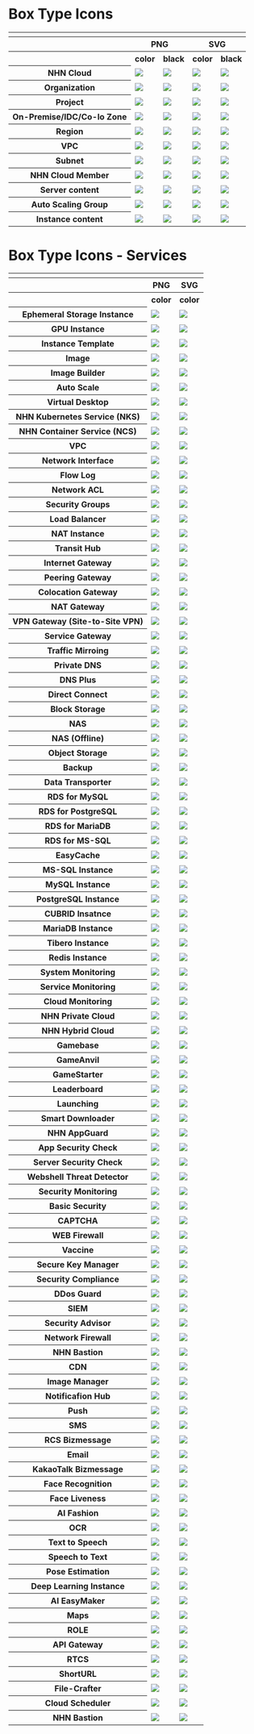 # Box Type Icons

<table>
    <tr>
    	<th colspan="5"></th>
    </tr>
    <tr>
        <th></th>
        <th colspan="2">PNG</th>
        <th colspan="2">SVG</th>
    </tr>
    <tr>
        <th></th>
        <th>color</th>
        <th>black</th>
        <th>color</th>
        <th>black</th>
    </tr>
    <tr>
        <th>NHN Cloud</th>
        <td><img src="/files/box_type/color/General_Resources_Groups_NHN_Cloud.png"></td>
        <td><img src="/files/box_type/color/General_Resources_Groups_NHN_Cloud.png"></td>
        <td><img src="/files/box_type/color/General_Resources_Groups_NHN_Cloud.png"></td>
        <td><img src="/files/box_type/color/General_Resources_Groups_NHN_Cloud.png"></td>
    </tr>   
    <tr>
        <th>Organization</th>
        <td><img src="/files/box_type/color/General_Resources_Groups_Organization.png"></td>
        <td><img src="/files/box_type/black/General_Resources_Groups_Organization.png"></td>
        <td><img src="/files/box_type/color/General_Resources_Groups_Organization.svg"></td>
         <td><img src="/files/box_type/black/General_Resources_Groups_Organization.svg"></td>
    </tr>
    <tr>
        <th>Project</th>
        <td><img src="/files/box_type/color/General_Resources_Groups_Project.png"></td>
        <td><img src="/files/box_type/black/General_Resources_Groups_Project.png"></td>
        <td><img src="/files/box_type/color/General_Resources_Groups_Project.svg"></td>
         <td><img src="/files/box_type/black/General_Resources_Groups_Project.svg"></td>
    </tr>
    <tr>
        <th>On-Premise/IDC/Co-lo Zone</th>
        <td><img src="/files/box_type/color/General_Resources_Groups_On_Premise.png"></td>
        <td><img src="/files/box_type/black/General_Resources_Groups_On_Premise.png"></td>
        <td><img src="/files/box_type/color/General_Resources_Groups_On_Premise.svg"></td>
         <td><img src="/files/box_type/black/General_Resources_Groups_On_Premise.svg"></td>
    </tr>
    <tr>
        <th>Region</th>
        <td><img src="/files/box_type/color/General_Resources_Groups_Region.png"></td>
        <td><img src="/files/box_type/black/General_Resources_Groups_Region.png"></td>
        <td><img src="/files/box_type/color/General_Resources_Groups_Region.svg"></td>
         <td><img src="/files/box_type/black/General_Resources_Groups_Region.svg"></td>
    </tr>
    <tr>
        <th>VPC</th>
        <td><img src="/files/box_type/color/General_Resources_Groups_VPC.png"></td>
        <td><img src="/files/box_type/black/General_Resources_Groups_VPC.png"></td>
        <td><img src="/files/box_type/color/General_Resources_Groups_VPC.svg"></td>
         <td><img src="/files/box_type/black/General_Resources_Groups_VPC.svg"></td>
    </tr>
    <tr>
        <th>Subnet</th>
        <td><img src="/files/box_type/color/General_Resources_Groups_Private subnet.png"></td>
        <td><img src="/files/box_type/black/General_Resources_Groups_Private subnet.png"></td>
        <td><img src="/files/box_type/color/General_Resources_Groups_Private subnet.svg"></td>
         <td><img src="/files/box_type/black/General_Resources_Groups_Private subnet.svg"></td>
    </tr>
    <tr>
        <th>NHN Cloud Member</th>
        <td><img src="/files/box_type/color/General_Resources_Groups_NHNCloud_Member.png"></td>
        <td><img src="/files/box_type/black/General_Resources_Groups_NHNCloud_Member.png"></td>
        <td><img src="/files/box_type/color/General_Resources_Groups_NHNCloud_Member.svg"></td>
         <td><img src="/files/box_type/black/General_Resources_Groups_NHNCloud_Member.svg"></td>
    </tr>
    <tr>
        <th>Server content</th>
        <td><img src="/files/box_type/color/General_Resources_Server_content.png"></td>
        <td><img src="/files/box_type/black/General_Resources_Server_content.png"></td>
        <td><img src="/files/box_type/color/General_Resources_Server_content.svg"></td>
         <td><img src="/files/box_type/black/General_Resources_Server_content.svg"></td>
    </tr>
        <tr>
        <th>Auto Scaling Group</th>
        <td><img src="/files/box_type/color/General_Resources_Groups_Auto_Scaling_Group.png"></td>
        <td><img src="/files/box_type/black/General_Resources_Groups_Auto_Scaling_Group.png"></td>
        <td><img src="/files/box_type/color/General_Resources_Groups_Auto_Scaling_Group.svg"></td>
         <td><img src="/files/box_type/black/General_Resources_Groups_Auto_Scaling_Group.svg"></td>
    </tr>   
    <tr>
        <th>Instance content</th>
        <td><img src="/files/box_type/color/IaaS-Compute-Instance.png"></td>
        <td><img src="/files/box_type/black/IaaS-Compute-Instance.png"></td>
        <td><img src="/files/box_type/color/IaaS-Compute-Instance.svg"></td>
        <td><img src="/files/box_type/black/IaaS-Compute-Instance.svg"></td>
    </tr>
    </table>

# Box Type Icons - Services
<table>
    <tr>
    	<th colspan="5"></th>
    </tr>
    <tr>
        <th></th>
        <th colspan="1">PNG</th>
        <th colspan="1">SVG</th>
    </tr>
    <tr>
        <th></th>
        <th>color</th>
        <th>color</th>
    </tr>
        <tr>
        <th>Ephemeral Storage Instance</th>
        <td><img src="/files/box_type/color/ic-compute-ephemeral_storage_instance-box.png"></td>
        <td><img src="/files/box_type/color/ic-compute-ephemeral_storage_instance-box.svg"></td>
    </tr>
        <tr>
        <th>GPU Instance</th>
        <td><img src="/files/box_type/color/ic-compute-gpu_instance-box.png"></td>
        <td><img src="/files/box_type/color/ic-compute-gpu_instance-box.svg"></td>
    </tr>
        <tr>
        <th>Instance Template</th>
        <td><img src="/files/box_type/color/ic-compute-instance_template-box.png"></td>
        <td><img src="/files/box_type/color/ic-compute-instance_template-box.svg"></td>
    </tr>
        <tr>
        <th>Image</th>
        <td><img src="/files/box_type/color/ic-compute-image-box.png"></td>
        <td><img src="/files/box_type/color/ic-compute-image-box.svg"></td>
    </tr>
        <tr>
        <th>Image Builder</th>
        <td><img src="/files/box_type/color/ic-compute-image_builder-box.png"></td>
        <td><img src="/files/box_type/color/ic-compute-image_builder-box.svg"></td>
    </tr>
        <tr>
        <th>Auto Scale</th>
        <td><img src="/files/box_type/color/ic-compute-auto_scale-box.png"></td>
        <td><img src="/files/box_type/color/ic-compute-auto_scale-box.svg"></td>
    </tr>
        <tr>
        <th>Virtual Desktop</th>
        <td><img src="/files/box_type/color/ic-compute-virtual_desktop-box.png"></td>
        <td><img src="/files/box_type/color/ic-compute-virtual_desktop-box.svg"></td>
    </tr>
            <tr>
        <th>NHN Kubernetes Service (NKS)</th>
        <td><img src="/files/box_type/color/ic-container-nks-box.png"></td>
        <td><img src="/files/box_type/color/ic-container-nks-box.svg"></td>
    </tr>
            <tr>
        <th>NHN Container Service (NCS)</th>
        <td><img src="/files/box_type/color/ic-container-ncs-box.png"></td>
        <td><img src="/files/box_type/color/ic-container-ncs-box.svg"></td>
    </tr>
            <tr>
        <th>VPC</th>
        <td><img src="/files/box_type/color/ic-compute-virtual_desktop-box.png"></td>
        <td><img src="/files/box_type/color/ic-compute-virtual_desktop-box.svg"></td>
    </tr>
            <tr>
        <th>Network Interface</th>
        <td><img src="/files/box_type/color/ic-compute-virtual_desktop-box.png"></td>
        <td><img src="/files/box_type/color/ic-compute-virtual_desktop-box.svg"></td>
    </tr>
            <tr>
        <th>Flow Log</th>
        <td><img src="/files/box_type/color/ic-network-flow_log-box.png"></td>
        <td><img src="/files/box_type/color/ic-network-flow_log-box.svg"></td>
    </tr>
            <tr>
        <th>Network ACL</th>
        <td><img src="/files/box_type/color/ic-network-network_acl-box.png"></td>
        <td><img src="/files/box_type/color/ic-network-network_acl-box.svg"></td>
    </tr>
            <tr>
        <th>Security Groups</th>
        <td><img src="/files/box_type/color/ic-network-security-groups-box.png"></td>
        <td><img src="/files/box_type/color/ic-network-security-groups-box.svg"></td>
    </tr>
                <tr>
        <th>Load Balancer</th>
        <td><img src="/files/box_type/color/ic-network-load_balancer-box.png"></td>
        <td><img src="/files/box_type/color/ic-network-load_balancer-box.svg"></td>
    </tr>
            <tr>
        <th>NAT Instance</th>
        <td><img src="/files/box_type/color/ic-network-nat_instance-box.png"></td>
        <td><img src="/files/box_type/color/ic-network-nat_instance-box.svg"></td>
    </tr>
            <tr>
        <th>Transit Hub</th>
        <td><img src="/files/box_type/color/ic-network-transit_hub-box.png"></td>
        <td><img src="/files/box_type/color/ic-network-transit_hub-box.svg"></td>
    </tr>
            <tr>
        <th>Internet Gateway</th>
        <td><img src="/files/box_type/color/ic-network-internet_gateway-box.png"></td>
        <td><img src="/files/box_type/color/ic-network-internet_gateway-box.svg"></td>
    </tr>
            <tr>
        <th>Peering Gateway</th>
        <td><img src="/files/box_type/color/ic-network-peering_gateway-box.png"></td>
        <td><img src="/files/box_type/color/ic-network-peering_gateway-box.svg"></td>
    </tr>
                <tr>
        <th>Colocation Gateway</th>
        <td><img src="/files/box_type/color/ic-network-colocation_gateway-box.png"></td>
        <td><img src="/files/box_type/color/ic-network-colocation_gateway-box.svg"></td>
    </tr>
                <tr>
        <th>NAT Gateway</th>
        <td><img src="/files/box_type/color/ic-network-nat_gateway-box.png"></td>
        <td><img src="/files/box_type/color/ic-network-nat_gateway-box.svg"></td>
    </tr>
                <tr>
        <th>VPN Gateway (Site-to-Site VPN)</th>
        <td><img src="/files/box_type/color/ic-network-vpn_gateway-box.png"></td>
        <td><img src="/files/box_type/color/ic-network-vpn_gateway-box.svg"></td>
    </tr>
                <tr>
        <th>Service Gateway</th>
        <td><img src="/files/box_type/color/ic-network-service_gateway-box.png"></td>
        <td><img src="/files/box_type/color/ic-network-service_gateway-box.svg"></td>
    </tr>
                    <tr>
        <th>Traffic Mirroing</th>
        <td><img src="/files/box_type/color/ic-network-traffic_mirroring-box.png"></td>
        <td><img src="/files/box_type/color/ic-network-traffic_mirroring-box.svg"></td>
    </tr>
                    <tr>
        <th>Private DNS</th>
        <td><img src="/files/box_type/color/ic-network-private_dns-box.png"></td>
        <td><img src="/files/box_type/color/ic-network-private_dns-box.svg"></td>
    </tr>
                    <tr>
        <th>DNS Plus</th>
        <td><img src="/files/box_type/color/ic-network-dns_plus-box.png"></td>
        <td><img src="/files/box_type/color/ic-network-dns_plus-box.svg"></td>
    </tr>
                    <tr>
        <th>Direct Connect</th>
        <td><img src="/files/box_type/color/ic-network-direct_connect-box.png"></td>
        <td><img src="/files/box_type/color/ic-network-direct_connect-box.svg"></td>
    </tr>
                        <tr>
        <th>Block Storage</th>
        <td><img src="/files/box_type/color/ic-storage-block_storage-box.png"></td>
        <td><img src="/files/box_type/color/ic-storage-block_storage-box.svg"></td>
    </tr>
                        <tr>
        <th>NAS</th>
        <td><img src="/files/box_type/color/ic-storage-nas-box.png"></td>
        <td><img src="/files/box_type/color/ic-storage-nas-box.svg"></td>
    </tr>
        <tr>
        <th>NAS (Offline)</th>
        <td><img src="/files/box_type/color/ic-storage-nas_offline-box.png"></td>
        <td><img src="/files/box_type/color/ic-storage-nas_offline-box.svg"></td>
    </tr>
            <tr>
        <th>Object Storage</th>
        <td><img src="/files/box_type/color/ic-storage-object_storage-box.png"></td>
        <td><img src="/files/box_type/color/ic-storage-object_storage-box.svg"></td>
    </tr>
            <tr>
        <th>Backup</th>
        <td><img src="/files/box_type/color/ic-storage-backup-box.png"></td>
        <td><img src="/files/box_type/color/ic-storage-backup-box.svg"></td>
    </tr>
            <tr>
        <th>Data Transporter</th>
        <td><img src="/files/box_type/color/ic-storage-data-transporter-box.png"></td>
        <td><img src="/files/box_type/color/ic-storage-data-transporter-box.svg"></td>
    </tr>
            <tr>
        <th>RDS for MySQL</th>
        <td><img src="/files/box_type/color/ic-database-rds_for_mysql-box.png"></td>
        <td><img src="/files/box_type/color/ic-database-rds_for_mysql-box.svg"></td>
    </tr>
            <tr>
        <th>RDS for PostgreSQL</th>
        <td><img src="/files/box_type/color/ic-database-rds_for_postgresql-box.png"></td>
        <td><img src="/files/box_type/color/ic-database-rds_for_postgresql-box.svg"></td>
    </tr>
                <tr>
        <th>RDS for MariaDB</th>
        <td><img src="/files/box_type/color/ic-database-rds_for_mariadb-box.png"></td>
        <td><img src="/files/box_type/color/ic-database-rds_for_mariadb-box.svg"></td>
    </tr>
                <tr>
        <th>RDS for MS-SQL</th>
        <td><img src="/files/box_type/color/ic-database-rds_for_ms-sql-box.png"></td>
        <td><img src="/files/box_type/color/ic-database-rds_for_ms-sql-box.svg"></td>
    </tr>
                <tr>
        <th>EasyCache</th>
        <td><img src="/files/box_type/color/ic-database-easycache-box.png"></td>
        <td><img src="/files/box_type/color/ic-database-easycache-box.svg"></td>
    </tr>
                <tr>
        <th>MS-SQL Instance</th>
        <td><img src="/files/box_type/color/ic-database-ms-sql_instance-box.png"></td>
        <td><img src="/files/box_type/color/ic-database-ms-sql_instance-box.svg"></td>
    </tr>
                <tr>
        <th>MySQL Instance</th>
        <td><img src="/files/box_type/color/ic-database-mysql_instance-box.png"></td>
        <td><img src="/files/box_type/color/ic-database-mysql_instance-box.svg"></td>
    </tr>
                <tr>
        <th>PostgreSQL Instance</th>
        <td><img src="/files/box_type/color/ic-database-postgresql_instance-box.png"></td>
        <td><img src="/files/box_type/color/ic-database-postgresql_instance-box.svg"></td>
    </tr>
                <tr>
        <th>CUBRID Insatnce</th>
        <td><img src="/files/box_type/color/ic-database-cubrid_instance-box.png"></td>
        <td><img src="/files/box_type/color/ic-database-cubrid_instance-box.svg"></td>
    </tr>
                <tr>
        <th>MariaDB Instance</th>
        <td><img src="/files/box_type/color/ic-database-mariadb_instance-box.png"></td>
        <td><img src="/files/box_type/color/ic-database-mariadb_instance-box.svg"></td>
    </tr>
                <tr>
        <th>Tibero Instance</th>
        <td><img src="/files/box_type/color/ic-database-tibero_instance-box.png"></td>
        <td><img src="/files/box_type/color/ic-database-tibero_instance-box.svg"></td>
    </tr>
                <tr>
        <th>Redis Instance</th>
        <td><img src="/files/box_type/color/ic-database-redis_instance-box.png"></td>
        <td><img src="/files/box_type/color/ic-database-redis_instance-box.svg"></td>
    </tr>
    <tr>
        <th>System Monitoring</th>
        <td><img src="/files/box_type/color/ic-compute-monitoring-box.png"></td>
        <td><img src="/files/box_type/color/ic-compute-monitoring-box.svg"></td>
    </tr>
    <tr>
        <th>Service Monitoring</th>
        <td><img src="/files/box_type/color/ic-monitoring-service_monitoring-box.png"></td>
        <td><img src="/files/box_type/color/ic-monitoring-service_monitoring-box.svg"></td>
    </tr>
    <tr>
        <th>Cloud Monitoring</th>
        <td><img src="/files/box_type/color/ic-monitoring-cloud_monitoring-box.png"></td>
        <td><img src="/files/box_type/color/ic-monitoring-cloud_monitoring-box.svg"></td>
    </tr>
    <tr>
        <th>NHN Private Cloud</th>
        <td><img src="/files/box_type/color/ic-hybrid_n_private_cloud-nhn_private_cloud-box.png"></td>
        <td><img src="/files/box_type/color/ic-hybrid_n_private_cloud-nhn_private_cloud-box.svg"></td>
    </tr>
    <tr>
        <th>NHN Hybrid Cloud</th>
        <td><img src="/files/box_type/color/ic-hybrid_n_private_cloud-nhn_hybrid_cloud-box.png"></td>
        <td><img src="/files/box_type/color/ic-hybrid_n_private_cloud-nhn_hybrid_cloud-box.svg"></td>
    </tr>
    <tr>
        <th>Gamebase</th>
        <td><img src="/files/box_type/color/ic-game-gamebase-box.png"></td>
        <td><img src="/files/box_type/color/ic-game-gamebase-box.svg"></td>
    </tr>
    <tr>
        <th>GameAnvil</th>
        <td><img src="/files/box_type/color/ic-game-gameanvil-box.png"></td>
        <td><img src="/files/box_type/color/ic-game-gameanvil-box.svg"></td>
    </tr>
    <tr>
        <th>GameStarter</th>
        <td><img src="/files/box_type/color/ic-game-game_starter-box.png"></td>
        <td><img src="/files/box_type/color/ic-game-game_starter-box.svg"></td>
    </tr>
    <tr>
        <th>Leaderboard</th>
        <td><img src="/files/box_type/color/ic-game-leaderboard-box.png"></td>
        <td><img src="/files/box_type/color/ic-game-leaderboard-box.svg"></td>
    </tr>
    <tr>
        <th>Launching</th>
        <td><img src="/files/box_type/color/ic-game-lauching-box.png"></td>
        <td><img src="/files/box_type/color/ic-game-lauching-box.svg"></td>
    </tr>
    <tr>
        <th>Smart Downloader</th>
        <td><img src="/files/box_type/color/ic-game-smart_downloader-box.png"></td>
        <td><img src="/files/box_type/color/ic-game-smart_downloader-box.svg"></td>
    </tr>
    <tr>
        <th>NHN AppGuard</th>
        <td><img src="/files/box_type/color/ic-secutiry-nhn_appguard-box.png"></td>
        <td><img src="/files/box_type/color/ic-secutiry-nhn_appguard-box.svg"></td>
    </tr>
    <tr>
        <th>App Security Check</th>
        <td><img src="/files/box_type/color/ic-secutiry-app_security_check-box.png"></td>
        <td><img src="/files/box_type/color/ic-secutiry-app_security_check-box.svg"></td>
    </tr>
    <tr>
        <th>Server Security Check</th>
        <td><img src="/files/box_type/color/ic-secutiry-server_security_check-box.png"></td>
        <td><img src="/files/box_type/color/ic-secutiry-server_security_check-box.svg"></td>
    </tr>
        <tr>
        <th>Webshell Threat Detector</th>
        <td><img src="/files/box_type/color/ic-secutiry-webshell_threat_detector-box.png"></td>
        <td><img src="/files/box_type/color/ic-secutiry-webshell_threat_detector-box.svg"></td>
    </tr>
        <tr>
        <th>Security Monitoring</th>
        <td><img src="/files/box_type/color/ic-secutiry-security_monitoring-box.png"></td>
        <td><img src="/files/box_type/color/ic-secutiry-security_monitoring-box.svg"></td>
    </tr>
        <tr>
        <th>Basic Security</th>
        <td><img src="/files/box_type/color/ic-secutiry-basic_security-box.png"></td>
        <td><img src="/files/box_type/color/ic-secutiry-basic_security-box.svg"></td>
    </tr>
        <tr>
        <th>CAPTCHA</th>
        <td><img src="/files/box_type/color/ic-secutiry-captcha-box.png"></td>
        <td><img src="/files/box_type/color/ic-secutiry-captcha-box.svg"></td>
    </tr>
        <tr>
        <th>WEB Firewall</th>
        <td><img src="/files/box_type/color/ic-secutiry-web_firewall-box.png"></td>
        <td><img src="/files/box_type/color/ic-secutiry-web_firewall-box.svg"></td>
    </tr>
        <tr>
        <th>Vaccine</th>
        <td><img src="/files/box_type/color/ic-secutiry-vaccine-box.png"></td>
        <td><img src="/files/box_type/color/ic-secutiry-vaccine-box.svg"></td>
    </tr>
        <tr>
        <th>Secure Key Manager</th>
        <td><img src="/files/box_type/color/ic-secutiry-secure_key_manager-box.png"></td>
        <td><img src="/files/box_type/color/ic-secutiry-secure_key_manager-box.svg"></td>
    </tr>
        <tr>
        <th>Security Compliance</th>
        <td><img src="/files/box_type/color/ic-secutiry-compliance-box.png"></td>
        <td><img src="/files/box_type/color/ic-secutiry-compliance-box.svg"></td>
    </tr>
        <tr>
        <th>DDos Guard</th>
        <td><img src="/files/box_type/color/ic-secutiry-ddos_guard-box.png"></td>
        <td><img src="/files/box_type/color/ic-secutiry-ddos_guard-box.svg"></td>
    </tr>
        <tr>
        <th>SIEM</th>
        <td><img src="/files/box_type/color/ic-secutiry-siem-box.png"></td>
        <td><img src="/files/box_type/color/ic-secutiry-siem-box.svg"></td>
    </tr>
        <tr>
        <th>Security Advisor</th>
        <td><img src="/files/box_type/color/ic-secutiry-security_advisor-box.png"></td>
        <td><img src="/files/box_type/color/ic-secutiry-security_advisor-box.svg"></td>
    </tr>
        <tr>
        <th>Network Firewall</th>
        <td><img src="/files/box_type/color/ic-secutiry-network_firewall-box.png"></td>
        <td><img src="/files/box_type/color/ic-secutiry-network_firewall-box.svg"></td>
    </tr>
    <tr>
        <th>NHN Bastion</th>
        <td><img src="/files/box_type/color/ic-secutiry-nhn_bastion-box.png"></td>
        <td><img src="/files/box_type/color/ic-secutiry-nhn_bastion-box.svg"></td>
    </tr>
    <tr>
        <th>CDN</th>
        <td><img src="/files/box_type/color/ic-content_delivery-cdn-box.png"></td>
        <td><img src="/files/box_type/color/ic-content_delivery-cdn-box.svg"></td>
    </tr>
    <tr>
        <th>Image Manager</th>
        <td><img src="/files/box_type/color/ic-content_delivery-image-box.png"></td>
        <td><img src="/files/box_type/color/ic-content_delivery-image-box.svg"></td>
    </tr>
    <tr>
        <th>Notificafion Hub</th>
        <td><img src="/files/box_type/color/ic-notification-notification_hub-box.png"></td>
        <td><img src="/files/box_type/color/ic-notification-notification_hub-box.svg"></td>
    </tr>
    <tr>
        <th>Push</th>
        <td><img src="/files/box_type/color/ic-notification-push-box.png"></td>
        <td><img src="/files/box_type/color/ic-notification-push-box.svg"></td>
    </tr>
    <tr>
        <th>SMS</th>
        <td><img src="/files/box_type/color/ic-notification-sms-box.png"></td>
        <td><img src="/files/box_type/color/ic-notification-sms-box.svg"></td>
    </tr>
    <tr>
        <th>RCS Bizmessage</th>
        <td><img src="/files/box_type/color/ic-notification-rcs_bizmessage-box.png"></td>
        <td><img src="/files/box_type/color/ic-notification-rcs_bizmessage-box.svg"></td>
    </tr>
    <tr>
        <th>Email</th>
        <td><img src="/files/box_type/color/ic-notification-email-box.png"></td>
        <td><img src="/files/box_type/color/ic-notification-email-box.svg"></td>
    </tr>
    <tr>
        <th>KakaoTalk Bizmessage</th>
        <td><img src="/files/box_type/color/ic-notification-kakaotalk_bizmessage-box.png"></td>
        <td><img src="/files/box_type/color/ic-notification-kakaotalk_bizmessage-box.svg"></td>
    </tr>
    <tr>
        <th>Face Recognition</th>
        <td><img src="/files/box_type/color/ic-ai_service-face_recognition-box.png"></td>
        <td><img src="/files/box_type/color/ic-ai_service-face_recognition-box.svg"></td>
    </tr>
    <tr>
        <th>Face Liveness</th>
        <td><img src="/files/box_type/color/ic-ai_service-face_liveness-box.png"></td>
        <td><img src="/files/box_type/color/ic-ai_service-face_liveness-box.svg"></td>
    </tr>
    <tr>
        <th>AI Fashion</th>
        <td><img src="/files/box_type/color/ic-ai_service-fashion-box.png"></td>
        <td><img src="/files/box_type/color/ic-ai_service-fashion-box.svg"></td>
    </tr>
    <tr>
        <th>OCR</th>
        <td><img src="/files/box_type/color/ic-ai_service-ocr-box.png"></td>
        <td><img src="/files/box_type/color/ic-ai_service-ocr-box.svg"></td>
    </tr>
    <tr>
        <th>Text to Speech</th>
        <td><img src="/files/box_type/color/ic-ai_service-text_to_speech-box.png"></td>
        <td><img src="/files/box_type/color/ic-ai_service-text_to_speech-box.svg"></td>
    </tr>
    <tr>
        <th>Speech to Text</th>
        <td><img src="/files/box_type/color/ic-ai_service-speech_to_text-box.png"></td>
        <td><img src="/files/box_type/color/ic-ai_service-speech_to_text-box.svg"></td>
    </tr>
    <tr>
        <th>Pose Estimation</th>
        <td><img src="/files/box_type/color/ic-ai_service-pose_estimation-box.png"></td>
        <td><img src="/files/box_type/color/ic-ai_service-pose_estimation-box.svg"></td>
    </tr>
    <tr>
        <th>Deep Learning Instance</th>
        <td><img src="/files/box_type/color/ic-machine_learning-deep_learning_instance-box.png"></td>
        <td><img src="/files/box_type/color/ic-machine_learning-deep_learning_instance-box.svg"></td>
    </tr>
    <tr>
        <th>AI EasyMaker</th>
        <td><img src="/files/box_type/color/ic-machine_learning-ai_easymaker-box.png"></td>
        <td><img src="/files/box_type/color/ic-machine_learning-ai_easymaker-box.svg"></td>
    </tr>
    <tr>
        <th>Maps</th>
        <td><img src="/files/box_type/color/ic-application_service-maps-box.png"></td>
        <td><img src="/files/box_type/color/ic-application_service-maps-box.svg"></td>
    </tr>
    <tr>
        <th>ROLE</th>
        <td><img src="/files/box_type/color/ic-application_service-role-box.png"></td>
        <td><img src="/files/box_type/color/ic-application_service-role-box.svg"></td>
    </tr>
    <tr>
        <th>API Gateway</th>
        <td><img src="/files/box_type/color/ic-application_service-api_gateway-box.png"></td>
        <td><img src="/files/box_type/color/ic-application_service-api_gateway-box.svg"></td>
    </tr>
    <tr>
        <th>RTCS</th>
        <td><img src="/files/box_type/color/ic-application_service-rtcs-box.png"></td>
        <td><img src="/files/box_type/color/ic-application_service-rtcs-box.svg"></td>
    </tr>
    <tr>
        <th>ShortURL</th>
        <td><img src="/files/box_type/color/ic-application_service-shorturl-box.png"></td>
        <td><img src="/files/box_type/color/ic-application_service-shorturl-box.svg"></td>
    </tr>
    <tr>
        <th>File-Crafter</th>
        <td><img src="/files/box_type/color/ic-application_service-file_crafter-box.png"></td>
        <td><img src="/files/box_type/color/ic-application_service-file_crafter-box.svg"></td>
    </tr>
    <tr>
        <th>Cloud Scheduler</th>
        <td><img src="/files/box_type/color/ic-application_service-cloud_scheduler-box.png"></td>
        <td><img src="/files/box_type/color/ic-application_service-cloud_scheduler-box.svg"></td>
    </tr>
    <tr>
        <th>NHN Bastion</th>
        <td><img src="/files/box_type/color/ic-secutiry-nhn_bastion-box.png"></td>
        <td><img src="/files/box_type/color/ic-secutiry-nhn_bastion-box.svg"></td>
    </tr>
    
</table>